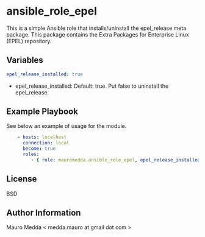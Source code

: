 ansible_role_epel
==================

This is a simple Ansible role that installs/uninstall the epel_release meta package.
This package contains the Extra Packages for Enterprise Linux (EPEL) repository.

Variables
---------

```yaml
epel_release_installed: true
```

 * epel_release_installed: Default: true. Put false to uninstall the epel_release.

Example Playbook
----------------

See below an example of usage for the module.

```yaml
    - hosts: localhost
      connection: local
      become: true
      roles:
         - { role: mauromedda.ansible_role_epel, epel_release_installed: true }
```

License
-------

BSD

Author Information
------------------

Mauro Medda < medda.mauro at gmail dot com >
